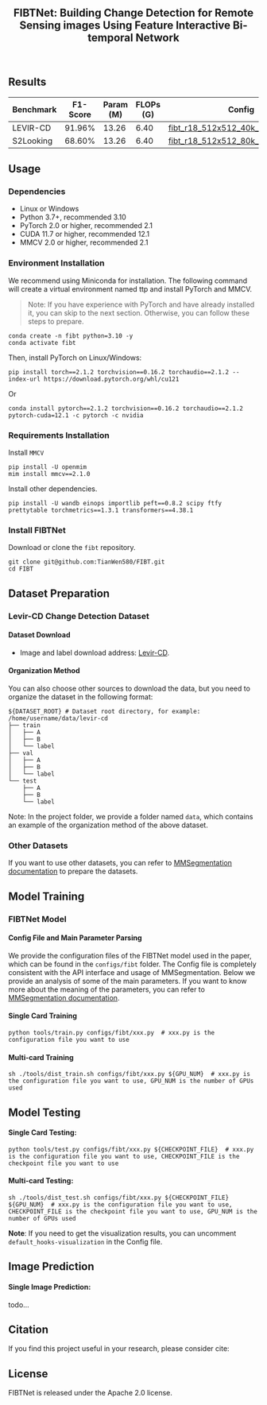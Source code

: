 <div align="center">
    <h2>
        FIBTNet: Building Change Detection for Remote Sensing images Using Feature Interactive Bi-temporal Network
    </h2>
</div>
<br>

## Results

|Benchmark|F1-Score|Param (M)|FLOPs (G)|Config|Weights|
|---|---|---|---|---|---|
|LEVIR-CD|91.96%|13.26|6.40|[fibt_r18_512x512_40k_levircd_fdaf](https://github.com/TianWen580/FIBT/releases/download/ckp/fibt_r18_512x512_40k_levircd_fdaf.py)|[download](https://github.com/TianWen580/FIBT/releases/download/ckp/ckp_fibt_levircd.pth)|
|S2Looking|68.60%|13.26|6.40|[fibt_r18_512x512_80k_s2looking_fdaf](https://github.com/TianWen580/FIBT/releases/download/ckp/fibt_r18_512x512_80k_s2looking_fdaf.py)|[download](https://github.com/TianWen580/FIBT/releases/download/ckp/ckp_fibt_s2looking.pth)|

## Usage

### Dependencies
- Linux or Windows
- Python 3.7+, recommended 3.10
- PyTorch 2.0 or higher, recommended 2.1
- CUDA 11.7 or higher, recommended 12.1
- MMCV 2.0 or higher, recommended 2.1

### Environment Installation

We recommend using Miniconda for installation. The following command will create a virtual environment named ttp and install PyTorch and MMCV.

> Note: If you have experience with PyTorch and have already installed it, you can skip to the next section. Otherwise, you can follow these steps to prepare.

```shell
conda create -n fibt python=3.10 -y
conda activate fibt
```

Then, install PyTorch on Linux/Windows:

```shell
pip install torch==2.1.2 torchvision==0.16.2 torchaudio==2.1.2 --index-url https://download.pytorch.org/whl/cu121
```

Or

```shell
conda install pytorch==2.1.2 torchvision==0.16.2 torchaudio==2.1.2 pytorch-cuda=12.1 -c pytorch -c nvidia
```

### Requirements Installation

Install `MMCV`

```shell
pip install -U openmim
mim install mmcv==2.1.0
```

Install other dependencies.

```shell
pip install -U wandb einops importlib peft==0.8.2 scipy ftfy prettytable torchmetrics==1.3.1 transformers==4.38.1
```

### Install FIBTNet

Download or clone the `fibt` repository.

```shell
git clone git@github.com:TianWen580/FIBT.git
cd FIBT
```

## Dataset Preparation

### Levir-CD Change Detection Dataset

#### Dataset Download

- Image and label download address: [Levir-CD](https://chenhao.in/LEVIR/).

#### Organization Method

You can also choose other sources to download the data, but you need to organize the dataset in the following format:

```
${DATASET_ROOT} # Dataset root directory, for example: /home/username/data/levir-cd
├── train
│   ├── A
│   ├── B
│   └── label
├── val
│   ├── A
│   ├── B
│   └── label
└── test
    ├── A
    ├── B
    └── label
```

Note: In the project folder, we provide a folder named `data`, which contains an example of the organization method of the above dataset.

### Other Datasets

If you want to use other datasets, you can refer to [MMSegmentation documentation](https://mmsegmentation.readthedocs.io/zh-cn/latest/user_guides/2_dataset_prepare.html) to prepare the datasets.
</details>

## Model Training

### FIBTNet Model

#### Config File and Main Parameter Parsing

We provide the configuration files of the FIBTNet model used in the paper, which can be found in the `configs/fibt` folder. The Config file is completely consistent with the API interface and usage of MMSegmentation. Below we provide an analysis of some of the main parameters. If you want to know more about the meaning of the parameters, you can refer to [MMSegmentation documentation](https://mmsegmentation.readthedocs.io/zh-cn/latest/user_guides/1_config.html).

#### Single Card Training

```shell
python tools/train.py configs/fibt/xxx.py  # xxx.py is the configuration file you want to use
```

#### Multi-card Training

```shell
sh ./tools/dist_train.sh configs/fibt/xxx.py ${GPU_NUM}  # xxx.py is the configuration file you want to use, GPU_NUM is the number of GPUs used
```
## Model Testing

#### Single Card Testing:

```shell
python tools/test.py configs/fibt/xxx.py ${CHECKPOINT_FILE}  # xxx.py is the configuration file you want to use, CHECKPOINT_FILE is the checkpoint file you want to use
```

#### Multi-card Testing:

```shell
sh ./tools/dist_test.sh configs/fibt/xxx.py ${CHECKPOINT_FILE} ${GPU_NUM}  # xxx.py is the configuration file you want to use, CHECKPOINT_FILE is the checkpoint file you want to use, GPU_NUM is the number of GPUs used
```

**Note**: If you need to get the visualization results, you can uncomment `default_hooks-visualization` in the Config file.

## Image Prediction

#### Single Image Prediction:

todo...


## Citation

If you find this project useful in your research, please consider cite:

<!-- ```bibtex
@ARTICLE{10438490,
  author={Li, Kaiyu and Cao, Xiangyong and Meng, Deyu},
  journal={IEEE Transactions on Geoscience and Remote Sensing}, 
  title={A New Learning Paradigm for Foundation Model-based Remote Sensing Change Detection}, 
  year={2024},
  volume={},
  number={},
  pages={1-1},
  keywords={Adaptation models;Task analysis;Data models;Computational modeling;Feature extraction;Transformers;Tuning;Change detection;foundation model;visual tuning;remote sensing image processing;deep learning},
  doi={10.1109/TGRS.2024.3365825}}

@ARTICLE{10129139,
  author={Fang, Sheng and Li, Kaiyu and Li, Zhe},
  journal={IEEE Transactions on Geoscience and Remote Sensing}, 
  title={Changer: Feature Interaction is What You Need for Change Detection}, 
  year={2023},
  volume={61},
  number={},
  pages={1-11},
  doi={10.1109/TGRS.2023.3277496}}
``` -->

## License

FIBTNet is released under the Apache 2.0 license.
